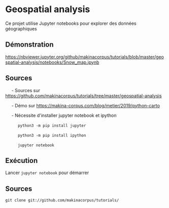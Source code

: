 # Geospatial analysis

Ce projet utilise Jupyter notebooks pour explorer des données géographiques

## Démonstration
https://nbviewer.jupyter.org/github/makinacorpus/tutorials/blob/master/geospatial-analysis/notebooks/Snow_map.ipynb



## Sources

&nbsp;&nbsp;&nbsp;&nbsp;&nbsp;- Sources sur  https://github.com/makinacorpus/tutorials/tree/master/geospatial-analysis
 
 &nbsp;&nbsp;&nbsp;&nbsp;&nbsp;-  Démo sur https://makina-corpus.com/blog/metier/2019/python-carto
 
&nbsp;&nbsp;&nbsp;&nbsp;&nbsp;- Nécessite d'installer jupyter notebook et ipython
 
  &nbsp;&nbsp;&nbsp;&nbsp;&nbsp;&nbsp;&nbsp;&nbsp;&nbsp;&nbsp;``python3 -m pip install jupyter ``
  
  &nbsp;&nbsp;&nbsp;&nbsp;&nbsp;&nbsp;&nbsp;&nbsp;&nbsp;&nbsp;``python3 -m pip install ipython ``
  
  &nbsp;&nbsp;&nbsp;&nbsp;&nbsp;&nbsp;&nbsp;&nbsp;&nbsp;&nbsp;``jupyter notebook``
  
  
 ## Exécution
   Lancer
    ```
    jupyter notebook
    ``` 
    pour démarrer

## Sources


```
git clone git://github.com/makinacorpus/tutorials/
```
